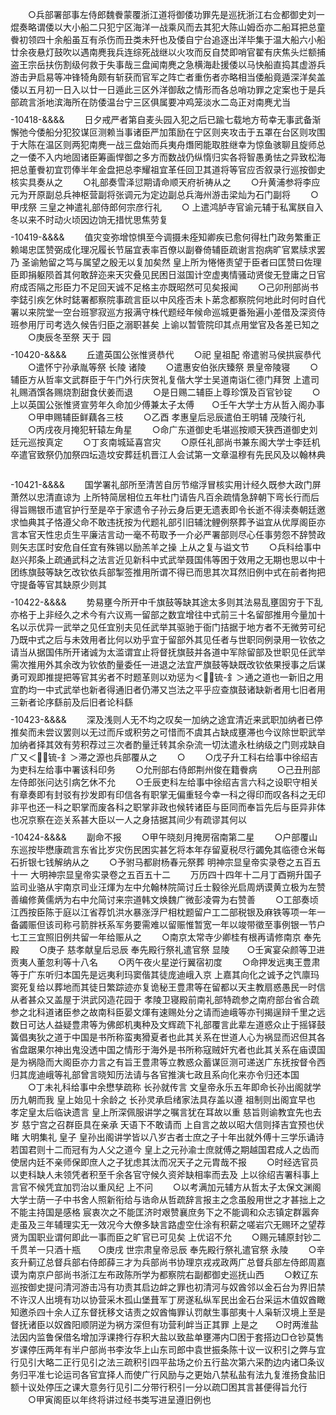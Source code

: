 <!-- { "loadSidebar": true } -->
　　○兵部署部事左侍郎魏餋蒙覆浙江道将御倭功罪先是巡抚浙江右佥都御史刘一焜奏略谓倭以大小船二只犯宁区海洋一战乘风而去其犯大陈山姆岙亦二船耳把总童餋初领四十余船虽互有杀伤而丑类未歼也及倭自宁台追逐出洋毕集于温大船六小船廿余夜悬灯鼓吹以遇南麂我兵连综死战继以火攻而反自焚即哨官翟有庆焦头烂额捕盗王宗岳扶伤割级何救于失事哉三盘闻南麂之急横海赴援倭以马快船直捣其虚游兵游击尹启易等冲锋犄角颇有斩获而官军之阵亡者重伤者亦略相当倭船竟遁深洋矣盖倭以五月初一日入以廿一日遁此三区外洋御敌之情形而各总哨功罪之定案也于是兵部疏言浙地滨海所在防倭温台宁三区俱属要冲鸡笼淡水二岛正对南麂尤当
　　$$$$-10418-&&&&
　　日夕戒严者第自麦头园入犯之后已踰七载地方苟幸无事武备渐懈弛今倭船分犯狡谋叵测赖当事诸臣严加策励在宁区则夹攻击于五罩在台区则攻围于大陈在温区则两犯南麂一战三盘始而兵夷舟熸罔能取胜继幸为惊鱼骇聊且旋师总之一倭不入内地固诸臣筹画悍御之多方而数战仍纵惰归实各将智愚勇怯之异致松海把总董餋初宜罚俸半年金盘把总李耀祖宜革任回卫其道将等官应否叙录行巡按御史核实具奏从之
　　○礼部奏雪泽愆期请命顺天府祈祷从之
　　○升黄浦参将李应元为开原副总兵神枢营副将张调元为定边副总兵海州游击梁灿为石门副将
　　○甲戌祭  三皇之神遣礼部侍郎何宗彦行礼
　　○  上遣鸿胪寺官谕元辅于私寓朕自入冬以来不时动火顷因边饷无措忧思焦劳复
　　$$$$-10419-&&&&
　　值灾变弥增惊惧至今调摄未痊知卿疾已愈何得杜门政务繁重正赖竭忠匡赞弼成化理况履长节届宜表率百僚以副眷倚辅臣疏谢言抱病旷官累牍求罢乃  圣谕勉留之笃与属望之殷无以复加矣然  皇上所为惓惓责望于臣者曰匡赞曰佐理臣即捐躯陨首其何敢辞迩来天灾叠见民困日滋国计空虚夷情骚动贤俊无登庸之日官府成否隔之形臣力不足回天诚不足格主亦既昭然可见矣报闻
　　○己卯刑部尚书李鋕引疾乞休时鋕署都察院事疏言臣以中风痊否未卜苐念都察院何地此时何时自代署以来院堂一空台班寥寂巡方报满守株代题经年候命巡城更番殆遍小差借及深资侍班参用厅司考选久候告归臣之溺职甚矣  上谕以暂管院印其点用堂官及各差已知之
　　○庚辰冬至祭  天于  园
　　$$$$-10420-&&&&
　　丘遣英国公张惟贤恭代
　　○祀  皇祖配  帝遣驸马侯拱宸恭代
　　○遣怀宁孙承胤等祭  长陵  诸陵
　　○遣惠安伯张庆臻祭  景皇帝陵寝
　　○辅臣方从哲率文武群臣于午门外行庆贺礼复偕大学士吴道南诣仁德门拜贺  上遣司礼赐酒馔各赐烧割甜食伏姜而退
　　○是日赐二辅臣上尊珍馔及百官钞锭
　　○  上以英国公张惟贤宣劳年久命加少傅兼太子太傅　　○壬午大学士方从哲入阁办事
　　○甲申赐辅臣鲜藕各三枝
　　○乙酉  孝惠皇后忌辰遣伯王明辅  茂陵行礼
　　○丙戌夜月掩犯轩辕左角星
　　○命广东道御史毛堪巡按顺天狭西道御史刘廷元巡按真定
　　○丁亥南城延喜宫灾
　　○原任礼部尚书兼东阁大学士李廷机卒遣官致祭仍加祭四坛造坟安葬廷机晋江人会试第一文章温穆有先民风及以翰林典
　　$$$$-10421-&&&&
　　国学署礼部所至清苦自厉节缩浮冒核实用计经久既参大政门屏萧然以忠清直谅为  上所特简居相位五年杜门请告凡百余疏情急辞朝下弯长行而后得旨赐银币遣官护行至是卒于家遗令子孙云身后更无遗表即令长逝不得渎奏朝廷邀求恤典其子恪遵父命不敢违抚按为代题礼部引旧辅沈鲤例祭葬予谥宜从优厚阁臣亦言本官天性忠贞生平廉洁言动一毫不苟取予一介必严署部则尽心任事劳怨不辞赞政则矢志匡时安危自任宜有殊锡以励羔羊之操  上从之复与谥文节
　　○兵科给事中赵兴邦条上疏通武科之法言近见新科中式武举聂国伟等困于效用之无期也思以中十团练旗鼓等缺乞改钦依兵部掣签推用所谓不得已而思其次耳然旧例中式在前者拘把守提备等官其缺原少则其
　　$$$$-10422-&&&&
　　势易壅今所开中千旗鼓等缺其途太多则其法易乱壅固穷于下乱亦格于上非经久之术今有六议焉一留部之数宜增往中式前三十名留部推用今量加十名以示优异一武举之见任宜别夫见任武举其驱驰于衙门拮据于地方者不无微劳可纪乃既中式之后与未效用者比何以劝乎宜于留部外其见任者与世职同例录用一钦依之请当从据国伟所开诸诚为太滥谓宜止将督抚旗鼓并各道中军除留部及世职见任武举需次推用外其余改为钦依酌量委任一进退之法宜严旗鼓等缺既改钦依果授事之后谋勇可观即推提把等官其劣者不时题革则以劝惩为＜锍-釒＞通之道也一新旧之用宜酌均一中式武举也新者得通旧者仍滞又岂法之平乎应查旗鼓诸缺新者用七旧者用三新者论序繇前及后旧者论科繇
　　$$$$-10423-&&&&
　　深及浅则人无不均之叹矣一加纳之途宜清近来武职加纳者已停推矣而未尝议罢则以无过而斥或积劳之可惜而不虞其占缺成壅滞也今议除世职武举加纳者择其效有劳积荐过三次者酌量迁转其余杂流一切汰遣永杜纳级之门则戎缺自广又＜锍-釒＞滞之源也兵部覆从之
　　○
　　○戊子升工科右给事中徐绍吉为吏科左给事中署该科印务
　　○允刑部右侍郎荆州俊在籍餋病
　　○己丑刑部左侍郎张问达引病乞休不允
　　○壬辰吏科左给事中徐绍吉言六科之设职守相关有章奏即有封驳有抄发即有印信各有职掌无偏重轻今幸一科之得印而叹各科之无印非平也还一科之职掌而废各科之职掌非政也候转诸臣与臣同而奉旨先后与臣异非体也况京察在迩关系甚大臣以一人之身拮据其间少有疏谬其何以
　　$$$$-10424-&&&&
　　副命不报
　　○甲午晓刻月掩房宿南第二星
　　○户部覆山东巡按毕懋康疏言东省比岁灾伤民困实甚乞将本年存留夏税尽行蠲免其临德仓米每石折银七钱解纳从之
　　○予驸马都尉杨春元祭葬
明神宗显皇帝实录卷之五百五十一
大明神宗显皇帝实录卷之五百五十二
　　万历四十四年十二月丁酉朔升国子监司业骆从宇南京司业汪煇为左中允翰林院简讨丘士毅徐光启周炳谟黄立极为左赞善编修黄儒炳为右中允简讨来宗道韩文焕魏广微彭凌霄为右赞善
　　○工部奏顷江西按臣陈于庭以江省荐饥洪水暴涨浮尸相枕题留户工二部税银及麻铁等项一年一备蠲赈但该司称弓箭胖袄系军务要需难以留赈惟暂宽一年以竣带徵至事例银一节户七工三宜照旧例共留一年给赈从之
　　○南京太常寺少卿桂有根再请修南京  奉先殿
　　○庚子  慈孝献皇后忌辰  奉先殿行祭礼遣官祭  显陵　　○壬寅宴朵颜等卫进贡夷人董忽利等十八名
　　○丙午夜火星逆行翼宿初度
　　○命押发远夷王豊肃等于广东听归本国先是远夷利玛窦偕其徒庞迪峨入京  上嘉其向化之诚予之饩廪玛窦死复给以葬地而其徒日繁踪迹亦复诡秘王豊肃等在留都以天主教扇惑愚民一时信从者甚众又盖屋于洪武冈造花园于  孝陵卫寝殿前南礼部特疏参之南府部台省合疏参之北科道诸臣参之故南科臣晏文煇有速赐处分之请而迪峨等亦刊揭逞辩千里之远数日可达人益疑豊肃等为佛郎机夷种及文辉疏下礼部覆言此辈左道惑众止于摇铎鼓簧倡夷狄之道于中国是书所称蛮夷猾夏者也此其关系在世道人心为祸显而迟但其各省盘踞果尔神出鬼没透中国之情形于海外是书所称寇贼奸宄者也此其关系在庙谟国是为祸隐而大阁臣亦力言之有旨王豊肃等立教惑众蓄谋叵测可递送广东抚按督令西归其庞迪峨等礼部曾言晓知历法请与各官推演七政且系向化来亦令归还本国
　　○丁未礼科给事中余懋孳疏称  长孙就传言  文皇帝永乐五年即命长孙出阁就学历九朝而我  皇上始见十余龄之  长孙灵承启绪家法具存盖以遵  祖制则出阁宜早也  孝定皇太后临诀遗言  皇上所深佩服讲学之嘱言犹在耳故以重  慈旨则谕教宜先也去岁  慈宁宫之召群臣具在亲承  天语下不敢请而  上自言之故以昭大信则择吉宜预也伏睹  大明集礼  皇子  皇孙出阁讲学皆以八岁古者士庶之子十年出就外傅十三学乐诵诗若国君则十二而冠有为人父之道今  皇上之元孙渝士庶就傅之期越国君成人之齿而使居内廷不亲师保即庶人之子犹虑其汰而况天子之元胄哉不报
　　○时经选官员以吏科缺人未领凭者积至千余各官守候久资斧缺相率而去及  上以徐绍吉署科事上言官不候凭宜加罚治以重风纪  上不问
　　○以考满加元辅方从哲太子太保文渊阁大学士荫一子中书舍人照新衔给与诰命从哲疏辞言报主之念虽殷用世之才甚拙上之不能主持国是感格  宸衷次之不能匡济时艰赞襄庶务下之不能调和众志镇定群嚣奔走虽及三年辅理实无一效况今大僚多缺言路虚空仕涂有积薪之嗟岩穴无赐环之望荐贤为国职业谓何即此一事而臣之旷官已可见矣  上优诏不允
　　○赐元辅原封钞二千贯羊一只酒十瓶　　○庚戌  世宗肃皇帝忌辰  奉先殿行祭礼遣官祭  永陵
　　○辛亥升蓟辽总督兵部右侍郎薛三才为兵部尚书协理京戎戎政两广总督兵部左侍郎周嘉谟为南京户部尚书浙江左布政陈所学为都察院右副都御史巡抚山西
　　○敕辽东巡按御史提问清河游击冯有功责其启边衅之罪也初清河与奴酋邻以金石台为界旧禁不许汉人出境有功以协营采木孤山堡葺军丁房遂私纵军民出金石台采运木值奴酋瞰知邀杀四十余人辽东督抚移文诘责之奴酋悔罪认罚献生事部夷十人枭斩汉境上至是督抚诸臣以奴酋阳顺阴逆为祸方深但有功营利衅当正其罪  上是之　　○时两淮盐法因内监鲁保借名增加浮课搀行存积大盐以致盐单壅滞内□困于套搭边□仓钞莫售岁课停压两年有半户部尚书李汝华上山东司郎中袁世振条陈十议一议积引之弊与宜行见引大略二正行见引之法三疏积引四平盐场之价五行盐次第六采酌边内诸□条议务归平准七论运司各官宜择人而使广行风励与之更始八禁私盐有法九复淮扬食盐旧额十议处停压之课大意务行见引二分带行积引一分以疏□困其言甚便得旨允行
　　○甲寅阁臣以年终将讲过经书类写进呈遵旧例也
